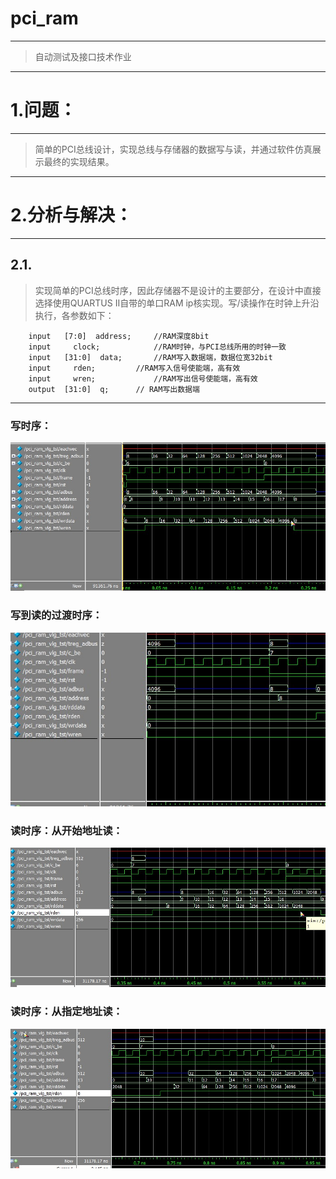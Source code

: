  pci_ram
 =======
 ------
 > 自动测试及接口技术作业
 ------
# 1.问题：
---
> 简单的PCI总线设计，实现总线与存储器的数据写与读，并通过软件仿真展示最终的实现结果。
---
# 2.分析与解决：
---
## 2.1.
> 实现简单的PCI总线时序，因此存储器不是设计的主要部分，在设计中直接选择使用QUARTUS II自带的单口RAM ip核实现。写/读操作在时钟上升沿执行，各参数如下：
```
 	input	[7:0]  address;		//RAM深度8bit
	input	  clock;           	//RAM时钟，与PCI总线所用的时钟一致
	input	[31:0]  data;		//RAM写入数据端，数据位宽32bit
	input	  rden;	   		//RAM写入信号使能端，高有效
	input	  wren;            	//RAM写出信号使能端，高有效
	output	[31:0]  q; 		// RAM写出数据端

```
---
### 写时序：
![homework]( https://github.com/ChangYW1996/pci_ram/blob/master/write.jpg)
### 写到读的过渡时序：
![homework]( https://github.com/ChangYW1996/pci_ram/blob/master/write_to_read.jpg)
### 读时序：从开始地址读：
![homework]( https://github.com/ChangYW1996/pci_ram/blob/master/read_init.jpg)
### 读时序：从指定地址读：
![homework]( https://github.com/ChangYW1996/pci_ram/blob/master/read_start_change.jpg)
